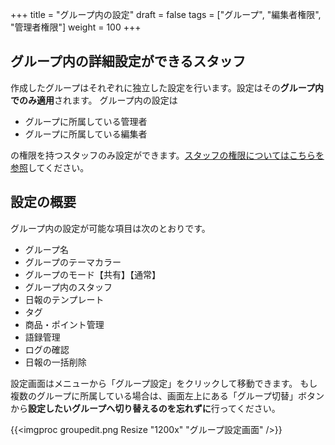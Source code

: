 +++
title = "グループ内の設定"
draft = false
tags = ["グループ", "編集者権限", "管理者権限"]
weight = 100
+++

## グループ内の詳細設定ができるスタッフ

作成したグループはそれぞれに独立した設定を行います。設定はその**グループ内でのみ適用**されます。
グループ内の設定は

- グループに所属している管理者
- グループに所属している編集者

の権限を持つスタッフのみ設定ができます。[スタッフの権限についてはこちらを参照](/org/staff)してください。


## 設定の概要

グループ内の設定が可能な項目は次のとおりです。

- グループ名
- グループのテーマカラー
- グループのモード【共有】【通常】
- グループ内のスタッフ
- 日報のテンプレート
- タグ
- 商品・ポイント管理
- 語録管理
- ログの確認
- 日報の一括削除

設定画面はメニューから「グループ設定」をクリックして移動できます。
もし複数のグループに所属している場合は、画面左上にある「グループ切替」ボタンから**設定したいグループへ切り替えるのを忘れずに**行ってください。

{{<imgproc groupedit.png Resize "1200x" "グループ設定画面" />}}

